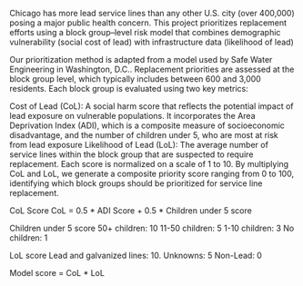 Chicago has more lead service lines than any other U.S. city (over 400,000) posing a major public health concern. This project prioritizes replacement efforts using a block group–level risk model that combines demographic vulnerability (social cost of lead) with infrastructure data (likelihood of lead)

Our prioritization method is adapted from a model used by Safe Water Engineering in Washington, D.C.. Replacement priorities are assessed at the block group level, which typically includes between 600 and 3,000 residents. Each block group is evaluated using two key metrics:

Cost of Lead (CoL): A social harm score that reflects the potential impact of lead exposure on vulnerable populations. It incorporates the Area Deprivation Index (ADI), which is a composite measure of socioeconomic disadvantage, and the number of children under 5, who are most at risk from lead exposure
Likelihood of Lead (LoL): The average number of service lines within the block group that are suspected to require replacement.
Each score is normalized on a scale of 1 to 10. By multiplying CoL and LoL, we generate a composite priority score ranging from 0 to 100, identifying which block groups should be prioritized for service line replacement.

CoL Score
CoL = 0.5 * ADI Score + 0.5 * Children under 5 score

Children under 5 score
50+ children:  10
11-50 children: 5
1-10 children:   3
No children:      1 

LoL score
Lead and galvanized lines: 10.
Unknowns: 5
Non-Lead: 0

Model score = CoL * LoL

